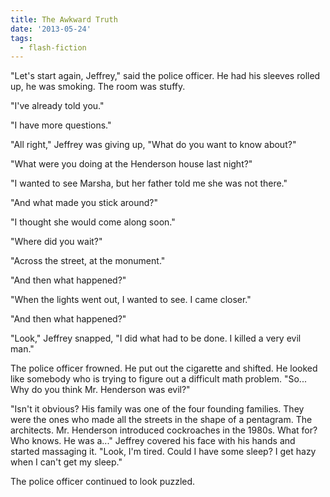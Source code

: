 ```yaml
---
title: The Awkward Truth
date: '2013-05-24'
tags:
  - flash-fiction
---
```


"Let's start again, Jeffrey," said the police officer. He had his sleeves rolled
up, he was smoking. The room was stuffy.

<!-- truncate -->

"I've already told you."

"I have more questions."

"All right," Jeffrey was giving up, "What do you want to know about?"

"What were you doing at the Henderson house last night?"

"I wanted to see Marsha, but her father told me she was not there."

"And what made you stick around?"

"I thought she would come along soon."

"Where did you wait?"

"Across the street, at the monument."

"And then what happened?"

"When the lights went out, I wanted to see. I came closer."

"And then what happened?"

"Look," Jeffrey snapped, "I did what had to be done. I killed a very evil man."

The police officer frowned. He put out the cigarette and shifted. He looked like
somebody who is trying to figure out a difficult math problem. "So... Why do you
think Mr. Henderson was evil?"

"Isn't it obvious? His family was one of the four founding families. They were
the ones who made all the streets in the shape of a pentagram. The architects.
Mr. Henderson introduced cockroaches in the 1980s. What for? Who knows. He was
a..." Jeffrey covered his face with his hands and started massaging it. "Look,
I'm tired. Could I have some sleep? I get hazy when I can't get my sleep."

The police officer continued to look puzzled.
